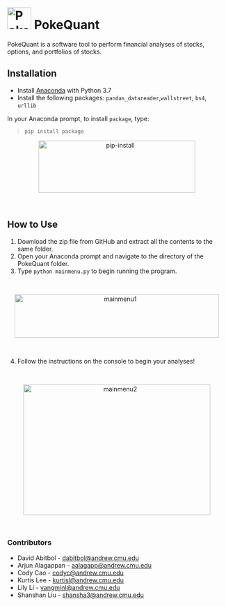 # <img src="https://i.ibb.co/FKVnNkw/Poke-Quantlogo.png" alt="Poke-Quantlogo" border="0" height="50" width="55"> PokeQuant

PokeQuant is a software tool to perform financial analyses of stocks, options, and portfolios of stocks.


## Installation

* Install [Anaconda](https://www.anaconda.com/distribution/#download-section) with Python 3.7
* Install the following packages: `pandas_datareader`,`wallstreet`, `bs4`, `urllib`

In your Anaconda prompt, to install `package`, type:


>`pip install package`


<p align="center">
<img src="https://i.ibb.co/YpbyPCX/pip-install.png" alt="pip-install" border="0" height="120" width="360">
</p>

&nbsp;


## How to Use
1. Download the zip file from GitHub and extract all the contents to the same folder.
2. Open your Anaconda prompt and navigate to the directory of the PokeQuant folder.
3. Type `python mainmenu.py` to begin running the program.

&nbsp;

<p align="center">
<img src="https://i.ibb.co/R48xJ7d/mainmenu1.png" alt="mainmenu1" border="0" height="100" width="470">
</p>

&nbsp;

4. Follow the instructions on the console to begin your analyses!

&nbsp;

<p align="center">
<img src="https://i.ibb.co/zRw05PD/mainmenu2.png" alt="mainmenu2" border="0" height="300" width="430">
</p>

&nbsp;


### Contributors
* David Abitbol - [dabitbol@andrew.cmu.edu](dabitbol@andrew.cmu.edu)
* Arjun Alagappan - [aalagapp@andrew.cmu.edu](aalagapp@andrew.cmu.edu)
* Cody Cao - [codyc@andrew.cmu.edu](codyc@andrew.cmu.edu)
* Kurtis Lee - [kurtisl@andrew.cmu.edu](kurtisl@andrew.cmu.edu)
* Lily Li - [yangminl@andrew.cmu.edu](yangminl@andrew.cmu.edu)
* Shanshan Liu - [shansha3@andrew.cmu.edu](shansha3@andrew.cmu.edu)
